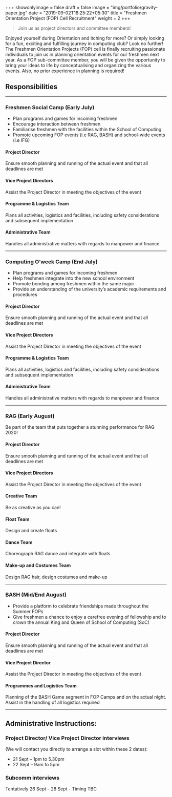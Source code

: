 +++
showonlyimage = false
draft = false
image = "img/portfolio/gravity-paper.jpg"
date = "2019-09-02T18:25:22+05:30"
title = "Freshmen Orientation Project (FOP) Cell Recruitment"
weight = 2
+++
>Join us as project directors and committee members!

<!--more-->

Enjoyed yourself during Orientation and itching for more? Or simply looking for a fun, exciting and fulfilling journey in computing club? Look no further! The Freshmen Orientation Projects (FOP) cell is finally recruiting passionate individuals to join us in planning orientation events for our freshmen next year.
As a FOP sub-committee member, you will be given the opportunity to bring your ideas to life by conceptualising and organizing the various events. Also, no prior experience in planning is required!


## Responsibilities

---

### **Freshmen Social Camp (Early July)**
* Plan programs and games for incoming freshmen
* Encourage interaction between freshmen
* Familiarise freshmen with the facilities within the School of Computing
* Promote upcoming FOP events (i.e RAG, BASH) and school-wide events (i.e IFG)

#### Project Director
Ensure smooth planning and running of the actual event and that all deadlines are met
#### Vice Project Directors
Assist the Project Director in meeting the objectives of the event
#### Programme & Logistics Team
Plans all activities, logistics and facilities, including safety considerations and subsequent implementation
#### Administrative Team  
Handles all administrative matters with regards to manpower and finance

---
### **Computing O’week Camp (End July)**
* Plan programs and games for incoming freshmen
* Help freshmen integrate into the new school environment
* Promote bonding among freshmen within the same major
* Provide an understanding of the university’s academic requirements and procedures

#### Project Director
 Ensure smooth planning and running of the actual event and that all deadlines are met
#### Vice Project Directors
 Assist the Project Director in meeting the objectives of the event
#### Programme & Logistics Team
 Plans all activities, logistics and facilities, including safety considerations and subsequent implementation
#### Administrative Team
  Handles all administrative matters with regards to manpower and finance

---
### **RAG (Early August)**
Be part of the team that puts together a stunning performance for RAG 2020!
#### Project Director
 Ensure smooth planning and running of the actual event and that all deadlines are met
#### Vice Project Directors
 Assist the Project Director in meeting the objectives of the event
#### Creative Team
 Be as creative as you can!
#### Float Team
 Design and create floats
#### Dance Team
 Choreograph RAG dance and integrate with floats
#### Make-up and Costumes Team
 Design RAG hair, design costumes and make-up

---
### **BASH (Mid/End August)**
* Provide a platform to celebrate friendships made throughout the Summer FOPs
* Give freshmen a chance to enjoy a carefree evening of fellowship and to crown the annual King and Queen of School of Computing (SoC)

#### Project Director
 Ensure smooth planning and running of the actual event and that all deadlines are met

#### Vice Project Director
 Assist the Project Director in meeting the objectives of the event

#### Programmes and Logistics Team
 Planning of the BASH Game segment in FOP Camps and on the actual night. Assist in the handling of all logistics required

---
## Administrative Instructions:
### Project Director/ Vice Project Director interviews
 (We will contact you directly to arrange a slot within these 2 dates):
* 21 Sept – 1pm to 5.30pm
* 22 Sept – 9am to 5pm

### Subcomm interviews
Tentatively 26 Sept – 28 Sept - Timing TBC
